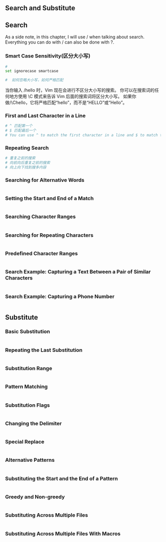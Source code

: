 ## Search and Substitute

## Search

As a side note, in this chapter, I will use / when talking about search. Everything you can do with / can also be done with ?.

### Smart Case Sensitivity(区分大小写)

```sh
#
set ignorecase smartcase

#  如何忽略大小写，如何严格匹配
```

当你输入 /hello 时，Vim 现在会进行不区分大小写的搜索。 你可以在搜索词的任何地方使用 \C 模式来告诉 Vim 后面的搜索词将区分大小写。 如果你做/\Chello，它将严格匹配“hello”，而不是“HELLO”或“Hello”。

### First and Last Character in a Line

```sh
# ^ 匹配第一个
# $ 匹配最后一个
# You can use ^ to match the first character in a line and $ to match the last character in a line.
```

### Repeating Search

```sh
# 重复之前的搜索
# 向前向后重复之前的搜索
# 向上向下找到搜多内容
```

### Searching for Alternative Words

```sh

```

### Setting the Start and End of a Match

```sh

```

### Searching Character Ranges

```sh

```

### Searching for Repeating Characters

```sh

```

### Predefined Character Ranges

```sh

```

### Search Example: Capturing a Text Between a Pair of Similar Characters

```sh

```

### Search Example: Capturing a Phone Number

```sh

```
## Substitute

### Basic Substitution

```sh

```

### Repeating the Last Substitution

```sh

```

### Substitution Range

```sh

```

### Pattern Matching

```sh

```

### Substitution Flags

```sh

```

### Changing the Delimiter

```sh

```

### Special Replace

```sh

```

### Alternative Patterns

```sh

```

### Substituting the Start and the End of a Pattern

```sh

```

### Greedy and Non-greedy

```sh

```

### Substituting Across Multiple Files

```sh

```

### Substituting Across Multiple Files With Macros

```sh

```
